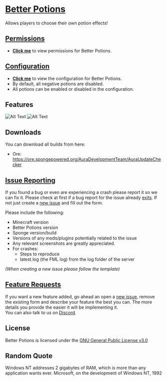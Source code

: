 # [Better Potions](https://github.com/AuraDevelopmentTeam/Better-Potions)


Allows players to choose their own potion effects!

## [Permissions](https://github.com/AuraDevelopmentTeam/Better-Potions/blob/master/src/main/java/net/dirtcraft/julian/betterpotions/Utilities/Permissions.java)
- [**Click me**](https://github.com/AuraDevelopmentTeam/Better-Potions/blob/master/src/main/java/net/dirtcraft/julian/betterpotions/Utilities/Permissions.java) to view permissions for Better Potions.

## [Configuration](https://paste.gg/p/anonymous/bcb52828b3fa4c619dfdb25f4b16907e)
- [**Click me**](https://paste.gg/p/anonymous/bcb52828b3fa4c619dfdb25f4b16907e) to view the configuration for Better Potions.
- By default, all negative potions are disabled.
- All potions can be enabled or disabled in the configuration.

## Features
![Alt Text](https://i.ibb.co/w0KcHRP/ezgif-1-98f3438a5b88.gif)
![Alt Text](https://i.ibb.co/bJfPZ33/ezgif-com-video-to-gif.gif)

## Downloads

You can download all builds from here:

- Ore: https://ore.spongepowered.org/AuraDevelopmentTeam/AuraUpdateChecker

## [Issue Reporting](https://github.com/AuraDevelopmentTeam/Better-Potions/issues)

If you found a bug or even are experiencing a crash please report it so we can fix it. Please check at first if a bug report for the issue already
[exits](https://github.com/AuraDevelopmentTeam/Better-Potions/issues). If not just create a
[new issue](https://github.com/AuraDevelopmentTeam/Better-Potions/issues/new) and fill out the form.

Please include the following:

* Minecraft version
* Better Potions version
* Sponge version/build
* Versions of any mods/plugins potentially related to the issue
* Any relevant screenshots are greatly appreciated.
* For crashes:
  * Steps to reproduce
  * latest.log (the FML log) from the log folder of the server

*(When creating a new issue please follow the template)*

## [Feature Requests](https://github.com/AuraDevelopmentTeam/Better-Potions/issues)

If you want a new feature added, go ahead an open a [new issue](https://github.com/AuraDevelopmentTeam/InvSync/AuraUpdateChecker/new), remove the existing form and
describe your feature the best you can. The more details you provide the easier it will be implementing it.  
You can also talk to us on [Discord](https://discord.me/bungeechat).

## License

Better Potions is licensed under the [GNU General Public License v3.0](https://www.gnu.org/licenses/gpl-3.0.html)

## Random Quote
Windows NT addresses 2 gigabytes of RAM, which is more than any application wants ever. 
Microsoft, on the development of Windows NT, 1992
